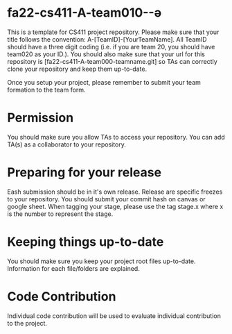 # fa22-cs411-A-team010--ə
This is a template for CS411 project repository. Please make sure that your title follows the convention: A-[TeamID]-[YourTeamName]. All TeamID should have a three digit coding (i.e. if you are team 20, you should have team020 as your ID.). You should also make sure that your url for this repository is [fa22-cs411-A-team000-teamname.git] so TAs can correctly clone your repository and keep them up-to-date.

Once you setup your project, please remember to submit your team formation to the team form.

# Permission
You should make sure you allow TAs to access your repository. You can add TA(s) as a collaborator to your repository.

# Preparing for your release
Eash submission should be in it's own release. Release are specific freezes to your repository. You should submit your commit hash on canvas or google sheet. When tagging your stage, please use the tag stage.x where x is the number to represent the stage.

# Keeping things up-to-date
You should make sure you keep your project root files up-to-date. Information for each file/folders are explained.

# Code Contribution
Individual code contribution will be used to evaluate individual contribution to the project.
